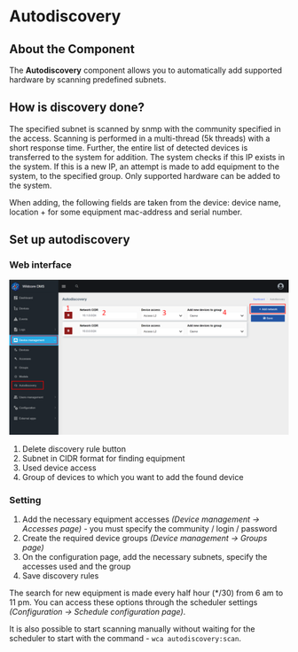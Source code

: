 # Autodiscovery
## About the Component
The **Autodiscovery** component allows you to automatically add supported hardware by scanning predefined subnets.

## How is discovery done?
The specified subnet is scanned by snmp with the community specified in the access. Scanning is performed in a multi-thread (5k threads) with a short response time.
Further, the entire list of detected devices is transferred to the system for addition.
The system checks if this IP exists in the system.
If this is a new IP, an attempt is made to add equipment to the system, to the specified group.
Only supported hardware can be added to the system.

When adding, the following fields are taken from the device: device name, location + for some equipment mac-address and serial number.


## Set up autodiscovery
### Web interface
![](../assets/autodiscovery_page.png)

1. Delete discovery rule button
2. Subnet in CIDR format for finding equipment
3. Used device access
4. Group of devices to which you want to add the found device
     
### Setting
1. Add the necessary equipment accesses _(Device management -> Accesses page)_ - you must specify the community / login / password
2. Create the required device groups _(Device management -> Groups page)_
3. On the configuration page, add the necessary subnets, specify the accesses used and the group
4. Save discovery rules

The search for new equipment is made every half hour (*/30) from 6 am to 11 pm.
You can access these options through the scheduler settings _(Configuration -> Schedule configuration page)_.


It is also possible to start scanning manually without waiting for the scheduler to start with the command - ```wca autodiscovery:scan```.
